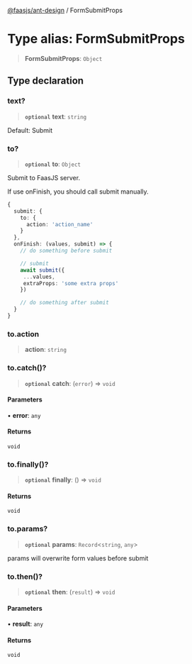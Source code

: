 [@faasjs/ant-design](../README.md) / FormSubmitProps

# Type alias: FormSubmitProps

> **FormSubmitProps**: `Object`

## Type declaration

### text?

> **`optional`** **text**: `string`

Default: Submit

### to?

> **`optional`** **to**: `Object`

Submit to FaasJS server.

If use onFinish, you should call submit manually.
```ts
{
  submit: {
    to: {
      action: 'action_name'
    }
  },
  onFinish: (values, submit) => {
    // do something before submit

    // submit
    await submit({
     ...values,
     extraProps: 'some extra props'
    })

    // do something after submit
  }
}
```

### to.action

> **action**: `string`

### to.catch()?

> **`optional`** **catch**: (`error`) => `void`

#### Parameters

• **error**: `any`

#### Returns

`void`

### to.finally()?

> **`optional`** **finally**: () => `void`

#### Returns

`void`

### to.params?

> **`optional`** **params**: `Record`\<`string`, `any`\>

params will overwrite form values before submit

### to.then()?

> **`optional`** **then**: (`result`) => `void`

#### Parameters

• **result**: `any`

#### Returns

`void`
